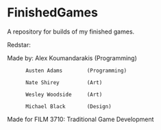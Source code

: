 # FinishedGames
A repository for builds of my finished games.

Redstar:

Made by:  Alex Koumandarakis  (Programming)

          Austen Adams        (Programming)
          
          Nate Shirey         (Art)
          
          Wesley Woodside     (Art)
          
          Michael Black       (Design)

Made for FILM 3710: Traditional Game Development
